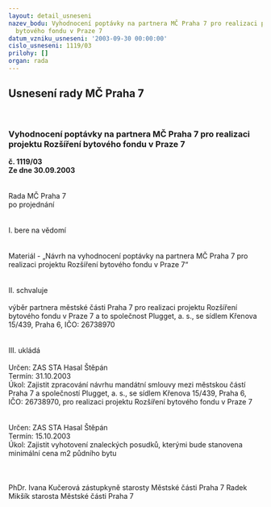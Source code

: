 ```yaml
---
layout: detail_usneseni
nazev_bodu: Vyhodnocení poptávky na partnera MČ Praha 7 pro realizaci projektu Rozšíření
  bytového fondu v Praze 7
datum_vzniku_usneseni: '2003-09-30 00:00:00'
cislo_usneseni: 1119/03
prilohy: []
organ: rada
---
```

<div id="ucUsn_pList" class="usn">
	<span><h2>Usnesení rady MČ Praha 7 </h2>
<br></span><div class="standBody">
<span><h3>Vyhodnocení poptávky na partnera MČ Praha 7 pro realizaci projektu Rozšíření bytového fondu v Praze 7</h3></span><div class="center">
		<strong>č. 1119/03</strong><br>
	</div>
<div class="center">
		<strong>Ze dne 30.09.2003</strong><br><br>
	</div>
<br>Rada MČ Praha 7<br>po projednání<br><br><br>I.	bere na vědomí<br><br> <br>Materiál - „Návrh na vyhodnocení poptávky na partnera MČ Praha 7 pro realizaci projektu Rozšíření bytového fondu v Praze 7“<br><br><br>II.	schvaluje <br><br>výběr partnera městské části Praha 7 pro realizaci projektu Rozšíření bytového fondu v Praze 7 a to společnost Plugget, a. s., se sídlem Křenova 15/439, Praha 6, IČO: 26738970<br><br><br>III.	ukládá <br><br>Určen:	ZAS STA Hasal Štěpán<br>Termín: 31.10.2003<br>Úkol:	Zajistit zpracování návrhu mandátní smlouvy mezi městskou částí Praha 7 a společností Plugget, a. s., se sídlem Křenova 15/439, Praha 6, IČO: 26738970, pro realizaci projektu Rozšíření bytového fondu v Praze 7 <br> <br><br>Určen:	ZAS STA Hasal Štěpán<br>Termín: 15.10.2003<br>Úkol:	Zajistit vyhotovení znaleckých posudků, kterými bude stanovena minimální cena m2 půdního bytu <br> <br><br>	<br>PhDr. Ivana Kučerová zástupkyně starosty Městské části Praha 7	 Radek Mikšík starosta Městské části Praha 7<br>	<br><br>
</div>
</div>
